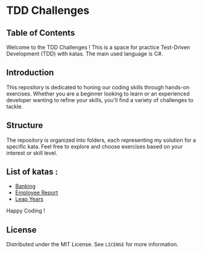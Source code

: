 # TDD Challenges

## Table of Contents

Welcome to the TDD Challenges ! This is a space for practice Test-Driven Development (TDD) with katas. The main used language is C#.

## Introduction

This repository is dedicated to honing our coding skills through hands-on exercises. Whether you are a beginner looking to learn or an experienced developer wanting to refine your skills, you'll find a variety of challenges to tackle.

## Structure

The repository is organized into folders, each representing my solution for a specific kata. Feel free to explore and choose exercises based on your interest or skill level.

## List of katas :

- [Banking](https://kata-log.rocks/banking-kata)
- [Employee Report](https://codingdojo.org/kata/Employee-Report/)
- [Leap Years](https://codingdojo.org/kata/LeapYears/)

Happy Coding !

## License

Distributed under the MIT License. See `LICENSE` for more information.
